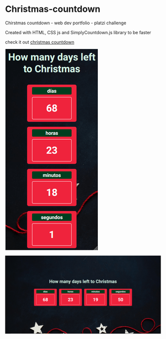 # Christmas-countdown
Chirstmas countdown - web dev portfolio - platzi challenge

Created with HTML, CSS js and SimplyCountdown.js library to be faster

check it out
[christmas countdown](https://mickyrendon.github.io/Christmas-countdown/)

![snip](https://github.com/mickyrendon/Christmas-countdown/blob/master/assets/mobile.png)

![snip](https://github.com/mickyrendon/Christmas-countdown/blob/master/assets/desktop.png)
